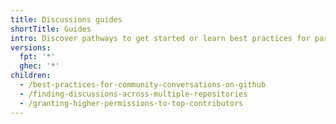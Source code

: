 ```yaml
---
title: Discussions guides
shortTitle: Guides
intro: Discover pathways to get started or learn best practices for participating or monitoring your community's discussions.
versions:
  fpt: '*'
  ghec: '*'
children:
  - /best-practices-for-community-conversations-on-github
  - /finding-discussions-across-multiple-repositories
  - /granting-higher-permissions-to-top-contributors
---
```

